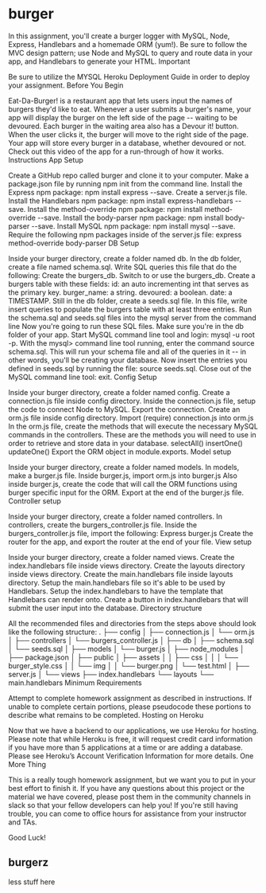 # burger

In this assignment, you'll create a burger logger with MySQL, Node, Express, Handlebars and a homemade ORM (yum!). Be sure to follow the MVC design pattern; use Node and MySQL to query and route data in your app, and Handlebars to generate your HTML.
Important

Be sure to utilize the MYSQL Heroku Deployment Guide in order to deploy your assignment.
Before You Begin

Eat-Da-Burger! is a restaurant app that lets users input the names of burgers they'd like to eat.
Whenever a user submits a burger's name, your app will display the burger on the left side of the page -- waiting to be devoured.
Each burger in the waiting area also has a Devour it! button. When the user clicks it, the burger will move to the right side of the page.
Your app will store every burger in a database, whether devoured or not.
Check out this video of the app for a run-through of how it works.
Instructions
App Setup

Create a GitHub repo called burger and clone it to your computer.
Make a package.json file by running npm init from the command line.
Install the Express npm package: npm install express --save.
Create a server.js file.
Install the Handlebars npm package: npm install express-handlebars --save.
Install the method-override npm package: npm install method-override --save.
Install the body-parser npm package: npm install body-parser --save.
Install MySQL npm package: npm install mysql --save.
Require the following npm packages inside of the server.js file:
express
method-override
body-parser
DB Setup

Inside your burger directory, create a folder named db.
In the db folder, create a file named schema.sql. Write SQL queries this file that do the following:
Create the burgers_db.
Switch to or use the burgers_db.
Create a burgers table with these fields:
id: an auto incrementing int that serves as the primary key.
burger_name: a string.
devoured: a boolean.
date: a TIMESTAMP.
Still in the db folder, create a seeds.sql file. In this file, write insert queries to populate the burgers table with at least three entries.
Run the schema.sql and seeds.sql files into the mysql server from the command line
Now you're going to run these SQL files.
Make sure you're in the db folder of your app.
Start MySQL command line tool and login: mysql -u root -p.
With the mysql> command line tool running, enter the command source schema.sql. This will run your schema file and all of the queries in it -- in other words, you'll be creating your database.
Now insert the entries you defined in seeds.sql by running the file: source seeds.sql.
Close out of the MySQL command line tool: exit.
Config Setup

Inside your burger directory, create a folder named config.
Create a connection.js file inside config directory.
Inside the connection.js file, setup the code to connect Node to MySQL.
Export the connection.
Create an orm.js file inside config directory.
Import (require) connection.js into orm.js
In the orm.js file, create the methods that will execute the necessary MySQL commands in the controllers. These are the methods you will need to use in order to retrieve and store data in your database.
selectAll()
insertOne()
updateOne()
Export the ORM object in module.exports.
Model setup

Inside your burger directory, create a folder named models.
In models, make a burger.js file.
Inside burger.js, import orm.js into burger.js
Also inside burger.js, create the code that will call the ORM functions using burger specific input for the ORM.
Export at the end of the burger.js file.
Controller setup

Inside your burger directory, create a folder named controllers.
In controllers, create the burgers_controller.js file.
Inside the burgers_controller.js file, import the following:
Express
burger.js
Create the router for the app, and export the router at the end of your file.
View setup

Inside your burger directory, create a folder named views.
Create the index.handlebars file inside views directory.
Create the layouts directory inside views directory.
Create the main.handlebars file inside layouts directory.
Setup the main.handlebars file so it's able to be used by Handlebars.
Setup the index.handlebars to have the template that Handlebars can render onto.
Create a button in index.handlebars that will submit the user input into the database.
Directory structure

All the recommended files and directories from the steps above should look like the following structure:
.
├── config
│   ├── connection.js
│   └── orm.js
│
├── controllers
│   └── burgers_controller.js
│
├── db
│   ├── schema.sql
│   └── seeds.sql
│
├── models
│   └── burger.js
│
├── node_modules
│
├── package.json
│
├── public
│   ├── assets
│   │   ├── css
│   │   │   └── burger_style.css
│   │   └── img
│   │       └── burger.png
│   └── test.html
│
├── server.js
│
└── views
    ├── index.handlebars
    └── layouts
        └── main.handlebars
Minimum Requirements

Attempt to complete homework assignment as described in instructions. If unable to complete certain portions, please pseudocode these portions to describe what remains to be completed.
Hosting on Heroku

Now that we have a backend to our applications, we use Heroku for hosting. Please note that while Heroku is free, it will request credit card information if you have more than 5 applications at a time or are adding a database.
Please see Heroku’s Account Verification Information for more details.
One More Thing

This is a really tough homework assignment, but we want you to put in your best effort to finish it.
If you have any questions about this project or the material we have covered, please post them in the community channels in slack so that your fellow developers can help you! If you're still having trouble, you can come to office hours for assistance from your instructor and TAs.

Good Luck!
## burgerz
less stuff here